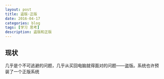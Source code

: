 ```yaml
---
layout: post
title: 盗版·正版
date: 2016-04-17
categories: blog
tags: [学习 思考]
description: 盗版和正版
---
```

## 现状

几乎是个不可逃避的问题，几乎从买回电脑就得面对的问题——盗版。系统也许预装了一个正版系统
